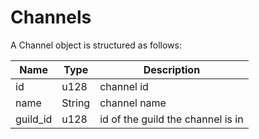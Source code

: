 # Channels

A Channel object is structured as follows:

| Name | Type | Description |
| ---- | ---- | ----------- |
| id | u128 | channel id |
| name | String | channel name |
| guild_id | u128 | id of the guild the channel is in |
